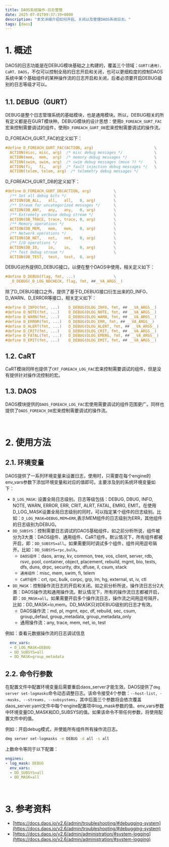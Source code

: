 ```yaml
---
title: DAOS系统操作-日志管理
date: 2025-07-01T09:37:39+0800
description: "本文详细介绍如何开启、关闭以及管理DAOS系统日志。"
tags: [daos]
---
```


# 1. 概述
DAOS的日志功能是在DEBUG模块基础之上构建的，覆盖三个领域：`GURT(通用)、CaRT、DAOS`，不仅可以控制全局的日志开启和关闭，也可以更细粒度的控制DAOS系统中某个基础组件的某种操作流的日志开启和关闭，后者必须要开启DEBUG级别的日志等级才可以。

## 1.1. DEBUG（GURT）
DEBUG是整个日志管理系统的基础模块，也是通用模块。所以，DEBUG相关的所有定义都是在GURT模块种。DEBUG模块的设计思想：使用`D_FOREACH_GURT_FAC`宏来控制需要调试的组件，使用`D_FOREACH_GURT_DB`宏来控制需要调试的操作流。

D_FOREACH_GURT_FAC的定义如下：
```C
#define D_FOREACH_GURT_FAC(ACTION, arg)                           \
  ACTION(misc, misc, arg)  /* misc debug messages */              \
  ACTION(mem,  mem,  arg)  /* memory debug messages */            \
  ACTION(swim, swim, arg)  /* swim debug messages (move ?) */     \
  ACTION(fi,   fi,   arg)  /* fault injection debug messages */   \
  ACTION(telem, telem, arg)  /* telemetry debug messages */
```
D_FOREACH_GURT_DB的定义如下：
```C
#define D_FOREACH_GURT_DB(ACTION, arg)          \
  /** Set all debug bits */                     \
  ACTION(DB_ALL,   all,   all,   0, arg)        \
  /** Stream for uncategorized messages */      \
  ACTION(DB_ANY,   any,   any,   0, arg)        \
  /** Extremely verbose debug stream */         \
  ACTION(DB_TRACE, trace, trace, 0, arg)        \
  /** Memory operations */                      \
  ACTION(DB_MEM,   mem,   mem,   0, arg)        \
  /** Network operations */                     \
  ACTION(DB_NET,   net,   net,   0, arg)        \
  /** I/O operations */                         \
  ACTION(DB_IO,    io,    io,    0, arg)        \
  /** Test debug stream */                      \
  ACTION(DB_TEST,  test,  test,  0, arg)
```

DEBUG对外提供D_DEBUG接口，以便在整个DAOS中使用，相关定义如下：
```C
#define D_DEBUG(flag, fmt, ...)                 \
  _D_DEBUG(_D_LOG_NOCHECK, flag, fmt, ##__VA_ARGS__)
```

除了D_DEBUG接口之外，提供了基于D_DEBUG接口衍生出来的D_INFO、D_WARN、D_ERROR等接口，相关定义如下：
```C
#define D_INFO(fmt, ...)	D_DEBUG(DLOG_INFO, fmt, ## __VA_ARGS__)
#define D_NOTE(fmt, ...)	D_DEBUG(DLOG_NOTE, fmt, ## __VA_ARGS__)
#define D_WARN(fmt, ...)	D_DEBUG(DLOG_WARN, fmt, ## __VA_ARGS__)
#define D_ERROR(fmt, ...)	D_DEBUG(DLOG_ERR, fmt, ## __VA_ARGS__)
#define D_ALERT(fmt, ...)	D_DEBUG(DLOG_ALERT, fmt, ## __VA_ARGS__)
#define D_CRIT(fmt, ...)	D_DEBUG(DLOG_CRIT, fmt, ## __VA_ARGS__)
#define D_FATAL(fmt, ...)	D_DEBUG(DLOG_EMERG, fmt, ## __VA_ARGS__)
#define D_EMIT(fmt, ...)	D_DEBUG(DLOG_EMIT, fmt, ## __VA_ARGS__)
```

## 1.2. CaRT
CaRT模块同样也提供了`CRT_FOREACH_LOG_FAC`宏来控制需要调试的组件，但是没有提供针对操作流控制的宏。

## 1.3. DAOS
DAOS模块提供的`DAOS_FOREACH_LOG_FAC`宏使用需要调试的组件范围更广。同样也提供了`DAOS_FOREACH_DB`宏来控制需要调试的操作流。


&nbsp;
&nbsp;
# 2. 使用方法
## 2.1. 环境变量
DAOS提供了一系列环境变量来设置日志，使用时，只需要在每个engine的env_vars参数下添加环境变量和对应的值即可。主要涉及到的系统环境变量如下：
- `D_LOG_MASK`: 设置全局日志级别。日志等级包括：DEBUG, DBUG, INFO, NOTE, WARN, ERROR, ERR, CRIT, ALRT, FATAL, EMRG, EMIT。在使用D_LOG_MASK设置全局日志级别的同时，可以指定某个组件的日志级别。比如：`D_LOG_MASK=DEBUG,MEM=ERR`,表示MEM组件的日志级别为ERR，其他组件的日志级别为DEBUG。
- `DD_SUBSYS`：控制需要日志调试的DAOS基础组件。如之前分析所说，组件被分为3大类：DAOS组件、通用组件、CaRT组件。默认情况下，所有组件都被开启，即：`DD_SUBSYS=all`。如果需要同时调试多个组件，组件间用逗号隔开。比如：`DD_SUBSYS=rpc,bulk`。
  - `DAOS组件`：daos, array, kv, common, tree, vos, client, server, rdb, rsvc, pool, container, object, placement, rebuild, mgmt, bio, tests, dfs, duns, drpc, security, dtx, dfuse, il, csum, stack
  - `通用组件`：misc, mem, swim, fi, telem
  - `CaRT组件`：crt, rpc, bulk, corpc, grp, lm, hg, external, st, iv, ctl
- `DD_MASK`：控制操作流日志的开启和关闭。如之前分析所说，操作流日志分2大类：DAOS操作流和通用操作流。默认情况下，所有的操作流日志都被开启，即：`DD_MASK=all`。如果需要开启多个操作流日志，操作流之间用逗号隔开，比如：DD_MASK=io,mem。DD_MASK只对DEBUG级别的日志才有效。
  - DAOS操作流：md, pl, mgmt, epc, df, rebuild, sec, csum, group_defaul, group_metadata, group_metadata_only
  - 通用操作流：any, trace, mem, net, io, test

例如：查看元数据操作流的日志调试信息
```yaml
  env_vars:
  - D_LOG_MASK=DEBUG
  - DD_SUBSYS=all
  - DD_MASK=group_metadata
```

## 2.2. 命令行参数
在配置文件中配置环境变量后需要重启daos_server才能生效。DAOS提供了`dmg server set-logmasks`命令动态调整日志。该命令接受4个参数：`--host-list, --masks, --streams, --subsystems`，其中后面三个参数将会依次覆盖daos_server.yaml文件中每个engine配置项中log_mask参数的值、env_vars参数中环境变量DD_MASK和DD_SUBSYS的值。如果该命令不带任何参数，将使用配置文件中的值。

例如：开启debug模式，并使能所有组件所有操作流日志。
```bash
dmg server set-logmasks -m DEBUG -d all -s all
```
上数命令等同于以下配置：
```yaml
engines:
- log_mask: DEBUG
  env_vars:
  - DD_SUBSYS=all
  - DD_MASK=all
```

&nbsp;
&nbsp;
# 3. 参考资料
- [https://docs.daos.io/v2.6/admin/troubleshooting/#debugging-system](https://docs.daos.io/v2.6/admin/troubleshooting/#debugging-system)
- [https://docs.daos.io/v2.6/admin/administration/#system-logging](https://docs.daos.io/v2.6/admin/administration/#system-logging)